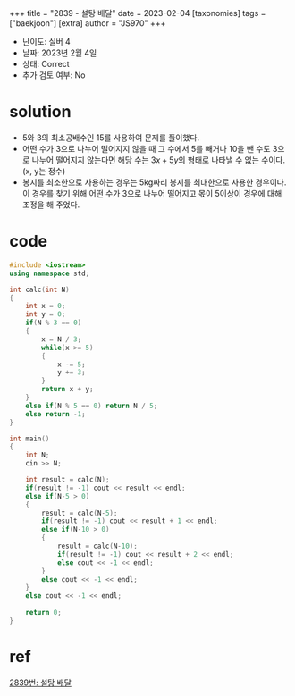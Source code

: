 +++
title = "2839 - 설탕 배달"
date = 2023-02-04
[taxonomies]
tags = ["baekjoon"]
[extra]
author = "JS970"
+++

- 난이도: 실버 4
- 날짜: 2023년 2월 4일
- 상태: Correct
- 추가 검토 여부: No

# solution

- 5와 3의 최소공배수인 15를 사용하여 문제를 풀이했다.
- 어떤 수가 3으로 나누어 떨어지지 않을 때 그 수에서 5를 빼거나 10을 뺀 수도 3으로 나누어 떨어지지 않는다면 해당 수는 $3x + 5y$의 형태로 나타낼 수 없는 수이다.(x, y는 정수)
- 봉지를 최소한으로 사용하는 경우는 5kg짜리 봉지를 최대한으로 사용한 경우이다. 이 경우를 찾기 위해 어떤 수가 3으로 나누어 떨어지고 몫이 5이상이 경우에 대해 조정을 해 주었다.

# code

```cpp
#include <iostream>
using namespace std;

int calc(int N)
{
    int x = 0;
    int y = 0;
    if(N % 3 == 0)
    {
        x = N / 3;
        while(x >= 5)
        {
            x -= 5;
            y += 3;
        }
        return x + y;
    }
    else if(N % 5 == 0) return N / 5;
    else return -1;
}

int main()
{
    int N;
    cin >> N;

    int result = calc(N);
    if(result != -1) cout << result << endl;
    else if(N-5 > 0)
    {
        result = calc(N-5);
        if(result != -1) cout << result + 1 << endl;
        else if(N-10 > 0)
        {
            result = calc(N-10);
            if(result != -1) cout << result + 2 << endl;
            else cout << -1 << endl;
        }
        else cout << -1 << endl;
    }
    else cout << -1 << endl;
    
    return 0;
}
```

# ref

[2839번: 설탕 배달](https://www.acmicpc.net/problem/2839)